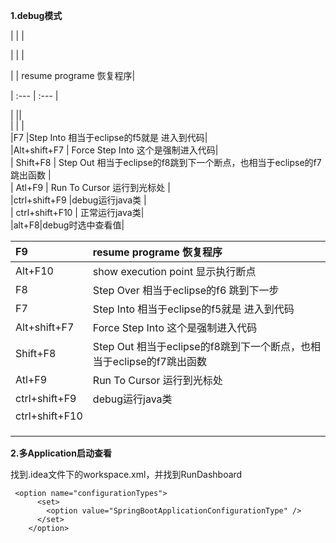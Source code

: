 **1.debug模式**

\|  \|  \|

\|  \|  \|

\| \| resume programe 恢复程序\|

\| :--- \| :--- \|

\|  \|\|  
\|  \| \|  
\|F7  \|Step Into 相当于eclipse的f5就是  进入到代码\|  
\|Alt+shift+F7  \| Force Step Into 这个是强制进入代码\|  
\| Shift+F8  \| Step Out  相当于eclipse的f8跳到下一个断点，也相当于eclipse的f7跳出函数 \|  
\| Atl+F9 \| Run To Cursor 运行到光标处 \|  
\|ctrl+shift+F9  \|debug运行java类  \|  
\| ctrl+shift+F10 \| 正常运行java类\|  
\|alt+F8\|debug时选中查看值\|

| F9 | resume programe 恢复程序 |
| :--- | :--- |
| Alt+F10 | show execution point 显示执行断点 |
| F8 | Step Over 相当于eclipse的f6 跳到下一步 |
| F7 | Step Into 相当于eclipse的f5就是  进入到代码 |
| Alt+shift+F7 | Force Step Into 这个是强制进入代码 |
| Shift+F8 |Step Out  相当于eclipse的f8跳到下一个断点，也相当于eclipse的f7跳出函数  |
| Atl+F9 | Run To Cursor 运行到光标处 |
| ctrl+shift+F9 | debug运行java类 |
| ctrl+shift+F10 |  |
|  |  |
|  |  |
|  |  |

**2.多Application启动查看**

找到.idea文件下的workspace.xml，并找到RunDashboard

```
 <option name="configurationTypes">
      <set>
        <option value="SpringBootApplicationConfigurationType" />
      </set>
    </option>
```



